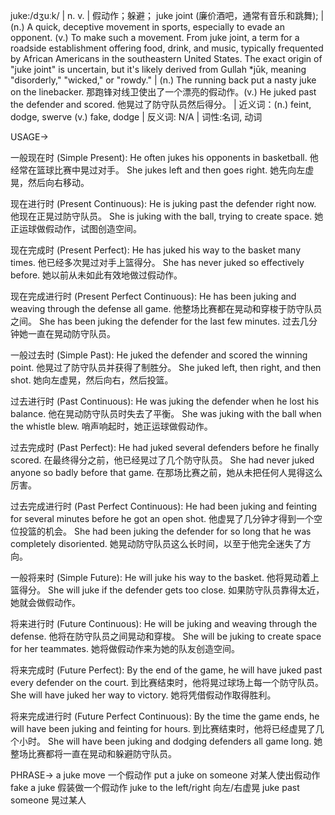 juke:/dʒuːk/ | n. v. | 假动作；躲避； juke joint (廉价酒吧，通常有音乐和跳舞); |  (n.) A quick, deceptive movement in sports, especially to evade an opponent. (v.) To make such a movement.  From juke joint, a term for a roadside establishment offering food, drink, and music, typically frequented by African Americans in the southeastern United States. The exact origin of "juke joint" is uncertain, but it's likely derived from Gullah *jūk, meaning "disorderly," "wicked," or "rowdy." |  (n.) The running back put a nasty juke on the linebacker.  那跑锋对线卫使出了一个漂亮的假动作。(v.) He juked past the defender and scored. 他晃过了防守队员然后得分。 | 近义词：(n.) feint, dodge, swerve (v.) fake, dodge | 反义词: N/A | 词性:名词, 动词

USAGE->

一般现在时 (Simple Present):
He often jukes his opponents in basketball. 他经常在篮球比赛中晃过对手。
She jukes left and then goes right. 她先向左虚晃，然后向右移动。


现在进行时 (Present Continuous):
He is juking past the defender right now. 他现在正晃过防守队员。
She is juking with the ball, trying to create space. 她正运球做假动作，试图创造空间。


现在完成时 (Present Perfect):
He has juked his way to the basket many times. 他已经多次晃过对手上篮得分。
She has never juked so effectively before. 她以前从未如此有效地做过假动作。


现在完成进行时 (Present Perfect Continuous):
He has been juking and weaving through the defense all game. 他整场比赛都在晃动和穿梭于防守队员之间。
She has been juking the defender for the last few minutes. 过去几分钟她一直在晃动防守队员。


一般过去时 (Simple Past):
He juked the defender and scored the winning point. 他晃过了防守队员并获得了制胜分。
She juked left, then right, and then shot. 她向左虚晃，然后向右，然后投篮。


过去进行时 (Past Continuous):
He was juking the defender when he lost his balance. 他在晃动防守队员时失去了平衡。
She was juking with the ball when the whistle blew. 哨声响起时，她正运球做假动作。


过去完成时 (Past Perfect):
He had juked several defenders before he finally scored. 在最终得分之前，他已经晃过了几个防守队员。
She had never juked anyone so badly before that game. 在那场比赛之前，她从未把任何人晃得这么厉害。


过去完成进行时 (Past Perfect Continuous):
He had been juking and feinting for several minutes before he got an open shot. 他虚晃了几分钟才得到一个空位投篮的机会。
She had been juking the defender for so long that he was completely disoriented. 她晃动防守队员这么长时间，以至于他完全迷失了方向。


一般将来时 (Simple Future):
He will juke his way to the basket. 他将晃动着上篮得分。
She will juke if the defender gets too close. 如果防守队员靠得太近，她就会做假动作。


将来进行时 (Future Continuous):
He will be juking and weaving through the defense. 他将在防守队员之间晃动和穿梭。
She will be juking to create space for her teammates. 她将做假动作来为她的队友创造空间。


将来完成时 (Future Perfect):
By the end of the game, he will have juked past every defender on the court. 到比赛结束时，他将晃过球场上每一个防守队员。
She will have juked her way to victory. 她将凭借假动作取得胜利。


将来完成进行时 (Future Perfect Continuous):
By the time the game ends, he will have been juking and feinting for hours. 到比赛结束时，他将已经虚晃了几个小时。
She will have been juking and dodging defenders all game long. 她整场比赛都将一直在晃动和躲避防守队员。


PHRASE->
a juke move 一个假动作
put a juke on someone 对某人使出假动作
fake a juke 假装做一个假动作
juke to the left/right 向左/右虚晃
juke past someone 晃过某人
